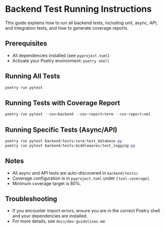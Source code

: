 # Backend Test Running Instructions

This guide explains how to run all backend tests, including unit, async, API, and integration tests, and how to generate coverage reports.

## Prerequisites
- All dependencies installed (see `pyproject.toml`)
- Activate your Poetry environment: `poetry shell`

## Running All Tests
```powershell
poetry run pytest
```

## Running Tests with Coverage Report
```powershell
poetry run pytest --cov=backend --cov-report=term --cov-report=xml
```

## Running Specific Tests (Async/API)
```powershell
poetry run pytest backend/tests/core/test_database.py
poetry run pytest backend/tests/middlewares/test_logging.py
```

## Notes
- All async and API tests are auto-discovered in `backend/tests/`.
- Coverage configuration is in `pyproject.toml` under `[tool.coverage]`.
- Minimum coverage target is 80%.

## Troubleshooting
- If you encounter import errors, ensure you are in the correct Poetry shell and your dependencies are installed.
- For more details, see `docs/dev-guidelines.md`.
